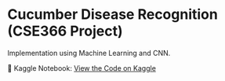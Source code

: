 # Cucumber Disease Recognition (CSE366 Project)
Implementation using Machine Learning and CNN.  

🔗 Kaggle Notebook: [View the Code on Kaggle](https://www.kaggle.com/code/mubashirjawad01/cucumber-disease-recognition)
